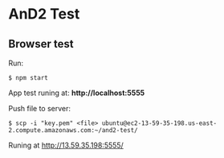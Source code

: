 # AnD2 Test

## Browser test
Run:
```
$ npm start
```

App test runing at: <b>http://localhost:5555</b>

Push file to server:
```
$ scp -i "key.pem" <file> ubuntu@ec2-13-59-35-198.us-east-2.compute.amazonaws.com:~/and2-test/

```


Runing at http://13.59.35.198:5555/
